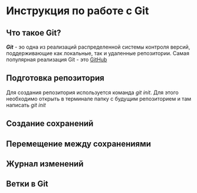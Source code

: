 # Инструкция по работе с Git

## Что такое Git?
***Git*** - эо одна из реализаций распределенной системы контроля версий, поддерживающие как локальные, так и удаленные репозитории. Самая популярная реализация Git - это [GitHub](https://github.com)
## Подготовка репозитория
Для создания репозитория используется команда *git init*. Для этого необходимо открыть в терминале папку с будущим репозиторием и там написать *git init*
## Создание сохранений

## Перемещение между сохранениями

## Журнал изменений

## Ветки в Git

